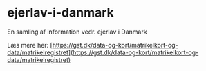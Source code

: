 # ejerlav-i-danmark
En samling af information vedr. ejerlav i Danmark


Læs mere her: [https://gst.dk/data-og-kort/matrikelkort-og-data/matrikelregistret](https://gst.dk/data-og-kort/matrikelkort-og-data/matrikelregistret)
